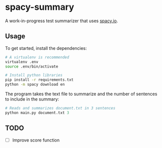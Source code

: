 # spacy-summary

A work-in-progress test summarizer that uses [spacy.io](https://spacy.io/).

## Usage

To get started, install the dependencies:

```bash
# A virtualenv is recommended
virtualenv .env
source .env/bin/activate

# Install python libraries
pip install -r requirements.txt
python -m spacy download en
```

The program takes the text file to summarize and the number of sentences to include in the summary:
```python
# Reads and summarizes document.txt in 3 sentences
python main.py document.txt 3
```

## TODO

- [ ] Improve score function